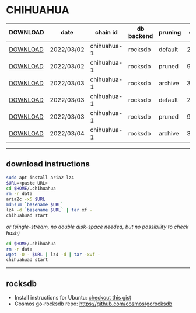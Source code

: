 # CHIHUAHUA
 
| DOWNLOAD  | date | chain id | db backend | pruning | size | file name | hash |
| --------- | ---- | -------- | ---------- | ------- | ---- | --------- | ---- |
| [DOWNLOAD](https://quicksync.ccvalidators.com/SNAPSHOTS/chihuahua-1_20220302_default.tar.lz4) | 2022/03/02 | chihuahua-1 | rocksdb | default | 264G | chihuahua-1_20220302_default.tar.lz4 | 67dd9d19c3e2d1d86f4d6a7a3b61f6f4 |
| [DOWNLOAD](https://quicksync.ccvalidators.com/SNAPSHOTS/chihuahua-1_20220302_pruned.tar.lz4) | 2022/03/02 | chihuahua-1 | rocksdb | pruned | 97G | chihuahua-1_20220302_pruned.tar.lz4 | bcd6f3f0607f241fa844c27e308463e8 |
| [DOWNLOAD](https://quicksync.ccvalidators.com/SNAPSHOTS/chihuahua-1_20220303_archive.tar.lz4) | 2022/03/03 | chihuahua-1 | rocksdb | archive | 340G | chihuahua-1_20220303_archive.tar.lz4 | d83e1e3b16308f08c42170a20bfdd026 |
| [DOWNLOAD](https://quicksync.ccvalidators.com/SNAPSHOTS/chihuahua-1_20220303_default.tar.lz4) | 2022/03/03 | chihuahua-1 | rocksdb | default | 270G | chihuahua-1_20220303_default.tar.lz4 | 60aecb0464955b3c70a94ef4258b8bd1 |
| [DOWNLOAD](https://quicksync.ccvalidators.com/SNAPSHOTS/chihuahua-1_20220303_pruned.tar.lz4) | 2022/03/03 | chihuahua-1 | rocksdb | pruned | 99G | chihuahua-1_20220303_pruned.tar.lz4 | ad001c3341e82a1bf8c8f315ecd4d6ab |
| [DOWNLOAD](https://quicksync.ccvalidators.com/SNAPSHOTS/chihuahua-1_20220304_archive.tar.lz4) | 2022/03/04 | chihuahua-1 | rocksdb | archive | 345G | chihuahua-1_20220304_archive.tar.lz4 | 8fd5d8a52a59a9ea7bafc3760bc5aa09 |
 
---
## download instructions
 
```sh
sudo apt install aria2 lz4
$URL=<paste URL>
cd $HOME/.chihuahua
rm -r data
aria2c -x5 $URL
md5sum `basename $URL`
lz4 -d `basename $URL` | tar xf -
chihuahuad start
```
*or (single-stream, no double disk-space needed, but no possibility to check hash)*
```sh
cd $HOME/.chihuahua
rm -r data
wget -O - $URL | lz4 -d | tar -xvf -
chihuahuad start
```
 
---
## rocksdb
 
- Install instructions for Ubuntu: [checkout this gist](https://gist.github.com/clemensgg/907de16baa203946633ddca462cbf597)
- Cosmos go-rocksdb repo: https://github.com/cosmos/gorocksdb
